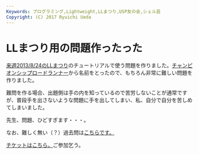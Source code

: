 ```yaml
---
Keywords: プログラミング,Lightweight,LLまつり,USP友の会,シェル芸
Copyright: (C) 2017 Ryuichi Ueda
---
```


# <!--:ja-->LLまつり用の問題作ったった<!--:-->
<!--:ja--><a target="_blank" href="http://ll.jus.or.jp/2013/program.html#shell">来週2013/8/24のLLまつり</a>のチュートリアルで使う問題を作りました。<a target="_blank" href="http://ja.wikipedia.org/wiki/%E3%83%81%E3%83%A3%E3%83%B3%E3%83%94%E3%82%AA%E3%83%B3%E3%82%B7%E3%83%83%E3%83%97%E3%83%AD%E3%83%BC%E3%83%89%E3%83%A9%E3%83%B3%E3%83%8A%E3%83%BC">チャンピオンシップロードランナー</a>から名前をとったので、もちろん非常に難しい問題を作りました。

難問を作る場合、出題側は手の内を知っているので苦労しないことが通常ですが、普段手を出さないような問題に手を出してしまい、私、自分で自分を苦しめてしまいました。

先生、問題、ひどすぎます・・・。

なお、難しく無い（？）過去問は<a target="_blank" href="/?page=00684">こちらです。</a>

<a href="http://ll.jus.or.jp/2013/ticket.html" target="_blank">チケットはこちら。</a>ご参加乞う。<!--:-->
